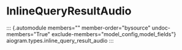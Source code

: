 # InlineQueryResultAudio

::: {.automodule members="" member-order="bysource" undoc-members="True" exclude-members="model_config,model_fields"}
aiogram.types.inline_query_result_audio
:::
